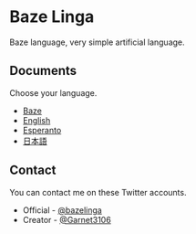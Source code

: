 # Baze Linga

Baze language, very simple artificial language.

## Documents

Choose your language.

- [Baze](/docs/bz/index.md)
- [English](/docs/en/index.md)
- [Esperanto](/docs/eo/index.md)
- [日本語](/docs/ja/index.md)

## Contact

You can contact me on these Twitter accounts.

- Official - [@bazelinga](https://twitter.com/bazelinga/)
- Creator - [@Garnet3106](https://twitter.com/Garnet3106/)
